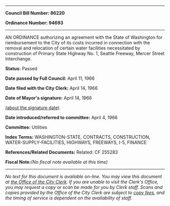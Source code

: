 

********

**Council Bill Number: 86220**
   
**Ordinance Number: 94693**
********

 AN ORDINANCE authorizing an agreement with the State of Washington for riembursement to the City of its costs incurred in connection with the removal and relocation of certain water facilities necessitated by construction of Primary State Highway No. 1, Seattle Freeway, Mercer Street Interchange.

**Status:** Passed
   
**Date passed by Full Council:** April 11, 1966
   
**Date filed with the City Clerk:** April 14, 1966
   
**Date of Mayor's signature:** April 14, 1966
   
[(about the signature date)](/~public/approvaldate.htm)
   
   
   
**Date introduced/referred to committee:** April 4, 1966
   
**Committee:** Utilities
   
   
**Index Terms:** WASHINGTON-STATE, CONTRACTS, CONSTRUCTION, WATER-SUPPLY-FACILITIES, HIGHWAYS, FREEWAYS, I-5, FINANCE

**References/Related Documents:** Related: CF 255283

**Fiscal Note:**_(No fiscal note available at this time)_
********

_No text for this document is available on-line. You may view this document at [the Office of the City Clerk](http://www.seattle.gov/leg/clerk/contactUs.htm). If you are unable to visit the Clerk's Office, you may request a copy or scan be made for you by Clerk staff. Scans and copies provided by the Office of the City Clerk are subject to [copy fees](http://clerk.seattle.gov/~public/clerkfees.htm), and the timing of service is dependent on the availability of staff._


